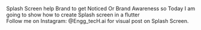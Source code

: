 Splash Screen help Brand to get Noticed Or Brand Awareness so Today I am going to show how to create Splash screen in a flutter
<br>
Follow me on Instagram: @Engg_tecH.ai for visual post on Splash Screen.
